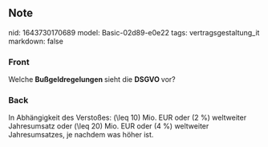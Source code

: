 ## Note
nid: 1643730170689
model: Basic-02d89-e0e22
tags: vertragsgestaltung_it
markdown: false

### Front
Welche <b>Bußgeldregelungen </b>sieht die <b>DSGVO </b>vor?

### Back
In Abhängigkeit des Verstoßes: \(\leq 10\) Mio. EUR oder \(2 \%\) weltweiter Jahresumsatz oder \(\leq 20\) Mio. EUR oder \(4 \%\) weltweiter Jahresumsatzes, je nachdem was höher ist.

